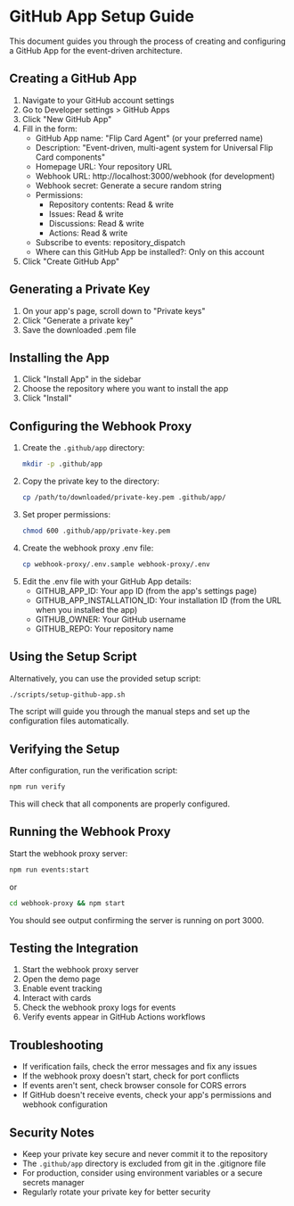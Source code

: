 # GitHub App Setup Guide

This document guides you through the process of creating and configuring a GitHub App for the event-driven architecture.

## Creating a GitHub App

1. Navigate to your GitHub account settings
2. Go to Developer settings > GitHub Apps
3. Click "New GitHub App"
4. Fill in the form:
   - GitHub App name: "Flip Card Agent" (or your preferred name)
   - Description: "Event-driven, multi-agent system for Universal Flip Card components"
   - Homepage URL: Your repository URL
   - Webhook URL: http://localhost:3000/webhook (for development)
   - Webhook secret: Generate a secure random string
   - Permissions:
     - Repository contents: Read & write
     - Issues: Read & write
     - Discussions: Read & write
     - Actions: Read & write
   - Subscribe to events: repository_dispatch
   - Where can this GitHub App be installed?: Only on this account
5. Click "Create GitHub App"

## Generating a Private Key

1. On your app's page, scroll down to "Private keys"
2. Click "Generate a private key"
3. Save the downloaded .pem file

## Installing the App

1. Click "Install App" in the sidebar
2. Choose the repository where you want to install the app
3. Click "Install"

## Configuring the Webhook Proxy

1. Create the `.github/app` directory:
   ```bash
   mkdir -p .github/app
   ```
2. Copy the private key to the directory:
   ```bash
   cp /path/to/downloaded/private-key.pem .github/app/
   ```
3. Set proper permissions:
   ```bash
   chmod 600 .github/app/private-key.pem
   ```
4. Create the webhook proxy .env file:
   ```bash
   cp webhook-proxy/.env.sample webhook-proxy/.env
   ```
5. Edit the .env file with your GitHub App details:
   - GITHUB_APP_ID: Your app ID (from the app's settings page)
   - GITHUB_APP_INSTALLATION_ID: Your installation ID (from the URL when you installed the app)
   - GITHUB_OWNER: Your GitHub username
   - GITHUB_REPO: Your repository name

## Using the Setup Script

Alternatively, you can use the provided setup script:

```bash
./scripts/setup-github-app.sh
```

The script will guide you through the manual steps and set up the configuration files automatically.

## Verifying the Setup

After configuration, run the verification script:

```bash
npm run verify
```

This will check that all components are properly configured.

## Running the Webhook Proxy

Start the webhook proxy server:

```bash
npm run events:start
```

or

```bash
cd webhook-proxy && npm start
```

You should see output confirming the server is running on port 3000.

## Testing the Integration

1. Start the webhook proxy server
2. Open the demo page
3. Enable event tracking
4. Interact with cards
5. Check the webhook proxy logs for events
6. Verify events appear in GitHub Actions workflows

## Troubleshooting

- If verification fails, check the error messages and fix any issues
- If the webhook proxy doesn't start, check for port conflicts
- If events aren't sent, check browser console for CORS errors
- If GitHub doesn't receive events, check your app's permissions and webhook configuration

## Security Notes

- Keep your private key secure and never commit it to the repository
- The `.github/app` directory is excluded from git in the .gitignore file
- For production, consider using environment variables or a secure secrets manager
- Regularly rotate your private key for better security
